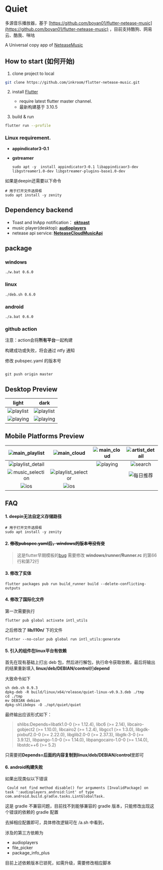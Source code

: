 # Quiet

多源音乐播放器，基于 [https://github.com/boyan01/flutter-netease-music](https://github.com/boyan01/flutter-netease-music)
，目前支持酷狗、网易云、酷我、咪咕

A Universal copy app of [NeteaseMusic](https://music.163.com/#/download)

## How to start (如何开始)

1. clone project to local

  ```bash
  git clone https://github.com/inkroom/flutter-netease-music.git 
  ```

2. install [Flutter](https://flutter.io/docs/get-started/install)

    * require latest flutter master channel.
    * 最新构建基于 3.10.5

3. build & run

 ```bash
 flutter run --profile
 ```

### Linux requirement.

- **appindicator3-0.1**
- **gstreamer**


   ```shell
   sudo apt -y  install appindicator3-0.1 libappindicaor3-dev libgstreamer1.0-dev libgstreamer-plugins-base1.0-dev 
   ```

如果是deepin还需要以下命令

```shell
# 用于打开文件选择框
sudo apt install -y zenity
```

## Dependency backend

* Toast and InApp notification：
  [**oktoast**](https://github.com/OpenFlutter/flutter_oktoast)
* music player(desktop):
  [**audioplayers**](https://github.com/bluefireteam/audioplayers)
* netease api service:
  [**NeteaseCloudMusicApi**](https://github.com/ziming1/NeteaseCloudMusicApi)

## package

### windows

```shell
./w.bat 0.6.0
```

### linux

```shell
./deb.sh 0.6.0
```

### android

```shell
./a.bat 0.6.0
```

### github action

注意：action会将**所有平台**一起构建

构建成功或失败，将会通过 ntfy 通知

修改 pubspec.yaml 的版本号

```shell

git push origin master

```

## Desktop Preview

| light                                                           | dark                                                           |
|-----------------------------------------------------------------|----------------------------------------------------------------|
| ![playlist](https://boyan01.github.io/quiet/playlist_light.png) | ![playlist](https://boyan01.github.io/quiet/playlist_dark.png) |
| ![playing](https://boyan01.github.io/quiet/playing_light.png)   | ![playing](https://boyan01.github.io/quiet/playing_dark.png)   |

## Mobile Platforms Preview

|   ![main_playlist](https://boyan01.github.io/quiet/main_playlist.png)   |    ![main_cloud](https://boyan01.github.io/quiet/main_playlist_dark.png)    | ![main_cloud](https://boyan01.github.io/quiet/main_cloud.jpg) | ![artist_detail](https://boyan01.github.io/quiet/artist_detail.jpg) |
|:-----------------------------------------------------------------------:|:---------------------------------------------------------------------------:|:-------------------------------------------------------------:|:-------------------------------------------------------------------:|
| ![playlist_detail](https://boyan01.github.io/quiet/playlist_detail.png) |                                                                             |    ![playing](https://boyan01.github.io/quiet/playing.png)    |        ![search](https://boyan01.github.io/quiet/search.jpg)        |
| ![music_selection](https://boyan01.github.io/quiet/music_selection.png) | ![playlist_selector](https://boyan01.github.io/quiet/playlist_selector.jpg) |                                                               |     ![每日推荐](https://boyan01.github.io/quiet/daily_playlist.png)     |
|     ![ios](https://boyan01.github.io/quiet/ios_playlist_detail.jpg)     |           ![ios](https://boyan01.github.io/quiet/user_detail.png)           |                                                               |                                                                     |

## FAQ

#### 1. deepin无法自定义存储路径

```shell
# 用于打开文件选择框
sudo apt install -y zenity
```

#### 2. ~~修改pubspec.yaml后，windows的版本号没有变~~

>
> 这是flutter早期模板的[bug](https://github.com/flutter/flutter/issues/73652)
> 需要修改 **windows/runner/Runner.rc** 的第66行和第72行
>

#### 3. 修改了实体

```shell
flutter packages pub run build_runner build --delete-conflicting-outputs
```

#### 4. 修改了国际化文件

第一次需要执行

```shell
flutter pub global activate intl_utils
```

之后修改了 **lib/l10n/** 下的文件

```shell
flutter --no-color pub global run intl_utils:generate
```


#### 5. 引入的组件在linux平台有依赖

首先在现有基础上打出 deb 包，然后进行解包，执行命令获取依赖，最后将输出的结果重新填入 **linux/deb/DEBIAN/control**的**depend**

大致命令如下

```shell
sh deb.sh 0.9.3
dpkg-deb -R build/linux/x64/release/quiet-linux-v0.9.3.deb ./tmp
cd ./tmp
mv DEBIAN debian
dpkg-shlibdeps -O ./opt/quiet/quiet 
```

最终输出应该形式如下：

> shlibs:Depends=libatk1.0-0 (>= 1.12.4), libc6 (>= 2.14), libcairo-gobject2 (>= 1.10.0),
> libcairo2 (>= 1.2.4), libgcc1 (>= 1:3.0), libgdk-pixbuf2.0-0 (>= 2.22.0), libglib2.0-0 (>= 2.37.3),
> libgtk-3-0 (>= 3.9.12), libpango-1.0-0 (>= 1.14.0), libpangocairo-1.0-0 (>= 1.14.0), libstdc++6 (>=
> 5.2)

只需要把**Depends=**后面的内容复制到**linux/deb/DEBIAN/control**里即可

#### 6. android构建失败

如果出现类似以下错误

```
 Could not find method disable() for arguments [InvalidPackage] on task ':audioplayers_android:lint' of type com.android.build.gradle.tasks.LintGlobalTask.
```

这是 gradle 不兼容问题，目前找不到能够兼容的 gradle 版本，只能修改出现这个错误的依赖的 gradle 配置

去掉相应配置即可，具体修改逻辑可在 /a.sh 中看到，

涉及的第三方依赖为

- audioplayers
- file_picker
- package_info_plus

目前上述依赖版本已锁死，如需升级，需要修改相应脚本


